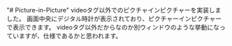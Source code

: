 "# Picture-in-Picture" 
videoタグ以外でのピクチャインピクチャーを実装しました。
画面中央にデジタル時計が表示されており、ピクチャーインピクチャーで表示できます。
videoタグ以外だからなのか別ウィンドウのような挙動になっていますが、仕様であるかと思われます。